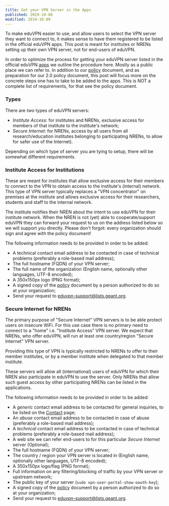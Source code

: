 ```yaml
---
title: Get your VPN Server in the Apps
published: 2019-10-08
modified: 2019-10-09
---
```


To make eduVPN easier to use, and allow users to select the VPN server they 
want to connect to, it makes sense to have them registered to be listed in the
official eduVPN apps. This post is meant for institutes or NRENs setting up 
their own VPN server, not for end-users of eduVPN.

In order to optimize the process for getting your eduVPN server listed in 
the official eduVPN [apps](../apps.html) we outline the procedure here. Mostly 
as a public place we can refer to. In addition to our 
[policy](../download/eduVPN_Compliance_Statement_1.0.pdf) document, and as 
preparation for our 2.0 policy document, this post will focus more on the 
concrete steps one has to take to be added to the apps. This is NOT a complete
list of requirements, for that see the policy document.

### Types 

There are _two_ types of eduVPN servers:

* _Institute Access_: for institutes and NRENs, exclusive access for members of 
  that institute to the institute's network;
* _Secure Internet_: for NRENs, access by all users from all research/education 
  institutes belonging to participating NRENs, to allow for safer use of the 
  Internet).

Depending on which type of server you are tying to setup, there will be 
somewhat different requirements.

### Institute Access for Institutions

These are meant for institutes that allow exclusive access for their members to 
connect to the VPN to obtain access to the institute's (internal) network. This
type of VPN server typically replaces a "VPN concentrator" on premises at the 
institute and allows exclusive access for their researchers, students and 
staff to the internal network.

The institute  notifies their NREN about the intent to use eduVPN for their 
institute network. When the NREN is not (yet) able to cooperate/support eduVPN 
they can forward your request to us on the address listed below so we will 
support you directly. Please don't forgot: every organization should sign and 
agree with the policy document!

The following information needs to be provided in order to be added:

* A technical contact email address to be contacted in case of technical 
  problems (preferably a role-based mail address);
* The full hostname (FQDN) of your VPN server;
* The full name of the organization (English name, optionally other languages, 
  UTF-8 encoded);
* A 350x150px logo (PNG format);
* A signed copy of the 
  [policy](../download/eduVPN_Compliance_Statement_1.0.pdf) document by a 
  person authorized to do so at your organization;
* Send your request to 
  [eduvpn-support@lists.geant.org](mailto:eduvpn-support@lists.geant.org).

### Secure Internet for NRENs

The primary purpose of "Secure Internet" VPN servers is to be able protect 
users on insecure WiFi. For this use case there is no primary need to connect 
to a "home" i.e. "Institute Access" VPN server. We expect that NRENs, who offer 
eduVPN, will run at least one country/region "Secure Internet" VPN server.

Providing this type of VPN is typically restricted to NRENs to offer to their 
member institutes, or by a member institute when delegated to that member 
institute. 

These servers will allow all (international) users of eduVPN for which their 
NREN also participate in eduVPN to use the server. Only NRENs that allow such 
guest access by other participating NRENs can be listed in the applications.

The following information needs to be provided in order to be added:

* A *generic* contact email address to be contacted for general inquiries, to 
  be listed on the [Contact](../contact.html#server-operators) page;
* An *abuse* contact email address to be contacted in case of abuse (preferably 
  a role-based mail address);
* A *technical* contact email address to be contacted in case of technical 
  problems (preferably a role-based mail address);
* A web site we can refer end-users to for this particular _Secure Internet_ 
  server (Optional);
* The full hostname (FQDN) of your VPN server;
* The country / region your VPN server is located in (English name, optionally 
  other languages, UTF-8 encoded);
* A 350x150px logo/flag (PNG format);
* Full information on any filtering/blocking of traffic by your VPN server or 
  upstream network;
* The public key of your server (`sudo vpn-user-portal-show-oauth-key`);
* A signed copy of the 
  [policy](../download/eduVPN_Compliance_Statement_1.0.pdf) document by a 
  person authorized to do so at your organization;
* Send your request to 
  [eduvpn-support@lists.geant.org](mailto:eduvpn-support@lists.geant.org).
